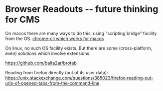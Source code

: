 # Browser Readouts -- future thinking for CMS

On macos there are many ways to do this, using "scripting bridge" facility from the OS.
[chrome-cli which works for macos](https://github.com/prasmussen/chrome-cli)

On linux, no such OS facility exists. But there are some (cross-platform, even) solutions which involve extensions.

https://github.com/balta2ar/brotab

Reading from firefox directly (out of its user data):
https://unix.stackexchange.com/questions/385023/firefox-reading-out-urls-of-opened-tabs-from-the-command-line
